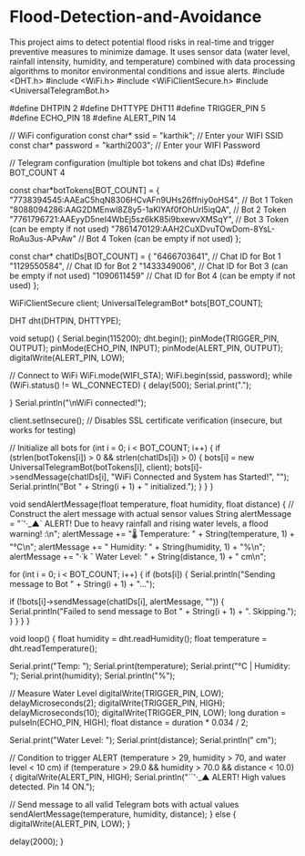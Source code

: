 # Flood-Detection-and-Avoidance
This project aims to detect potential flood risks in real-time and trigger preventive measures to minimize damage. It uses sensor data (water level, rainfall intensity, humidity, and temperature) combined with data processing algorithms to monitor environmental conditions and issue alerts.
#include <DHT.h> 
#include <WiFi.h>
#include <WiFiClientSecure.h> 
#include <UniversalTelegramBot.h>

#define DHTPIN 2 
#define DHTTYPE DHT11 
#define TRIGGER_PIN 5
#define ECHO_PIN 18
#define ALERT_PIN 14


// WiFi configuration
const char* ssid = "karthik";	// Enter your WIFI SSID
const char* password = "karthi2003";	// Enter your WIFI Password


// Telegram configuration (multiple bot tokens and chat IDs) 
#define BOT_COUNT 4

const char*botTokens[BOT_COUNT] = {
"7738394545:AAEaC5hqN8306HCvAFn9UHs26ffniy0oHS4", // Bot 1 Token 
"8088094286:AAG2DMEnwl8Z8y5-1aKlYAf0fOhUrl5iqQA", // Bot 2 Token
"7761796721:AAEyyD5neI4WbEj5sz6kK85i9bxewvXMSqY", // Bot 3 Token (can be empty if not used)
"7861470129:AAH2CuXDvuTOwDom-8YsL-RoAu3us-APvAw"	// Bot 4 Token (can be empty if not used)
};

const char* chatIDs[BOT_COUNT] = { 
  "6466703641", // Chat ID for Bot 1 
  "1129550584", // Chat ID for Bot 2
"1433349006", // Chat ID for Bot 3 (can be empty if not used) 
"1090611459"	// Chat ID for Bot 4 (can be empty if not used)
};


WiFiClientSecure client;
UniversalTelegramBot* bots[BOT_COUNT];


DHT dht(DHTPIN, DHTTYPE);


void setup() {
Serial.begin(115200); 
dht.begin();
pinMode(TRIGGER_PIN, OUTPUT); 
pinMode(ECHO_PIN, INPUT);
pinMode(ALERT_PIN, OUTPUT);
digitalWrite(ALERT_PIN, LOW);


// Connect to WiFi 
WiFi.mode(WIFI_STA); 
WiFi.begin(ssid, password);
while (WiFi.status() != WL_CONNECTED) { 
delay(500);
Serial.print(".");

}
Serial.println("\nWiFi connected!");


client.setInsecure(); // Disables SSL certificate verification (insecure, but works for testing)


// Initialize all bots
for (int i = 0; i < BOT_COUNT; i++) {
if (strlen(botTokens[i]) > 0 && strlen(chatIDs[i]) > 0) { 
bots[i] = new UniversalTelegramBot(botTokens[i], client);
bots[i]->sendMessage(chatIDs[i], "WiFi Connected and System has Started!", ""); 
Serial.println("Bot " + String(i + 1) + " initialized.");
}
}
}


void sendAlertMessage(float temperature, float humidity, float distance) {
// Construct the alert message with actual sensor values
String alertMessage = "´'·_▲` ALERT! Due to heavy rainfall and rising water levels, a flood warning! :\n";
alertMessage += "🌡 Temperature: " + String(temperature, 1) + "°C\n"; alertMessage += "  Humidity: " + String(humidity, 1) + "%\n";
alertMessage += "·˙k ˘ Water Level: " + String(distance, 1) + " cm\n";


for (int i = 0; i < BOT_COUNT; i++) { 
if (bots[i]) {
 Serial.println("Sending message to Bot " + String(i + 1) + "...");

if (!bots[i]->sendMessage(chatIDs[i], alertMessage, "")) {
 Serial.println("Failed to send message to Bot " + String(i + 1) + ". Skipping.");
}
}
}
}


void loop() {
float humidity = dht.readHumidity();
float temperature = dht.readTemperature();


Serial.print("Temp: ");
Serial.print(temperature);
Serial.print("°C | Humidity: "); 
Serial.print(humidity);
Serial.println("%");


// Measure Water Level
digitalWrite(TRIGGER_PIN, LOW); 
delayMicroseconds(2);
digitalWrite(TRIGGER_PIN, HIGH); 
delayMicroseconds(10);
digitalWrite(TRIGGER_PIN, LOW);
long duration = pulseIn(ECHO_PIN, HIGH); 
float distance = duration * 0.034 / 2;

Serial.print("Water Level: "); 
Serial.print(distance);
Serial.println(" cm");


// Condition to trigger ALERT (temperature > 29, humidity > 70, and water level < 10 cm) 
if (temperature > 29.0 && humidity > 70.0 && distance < 10.0) {
digitalWrite(ALERT_PIN, HIGH);
Serial.println("`´'·_▲ ALERT! High values detected. Pin 14 ON.");


// Send message to all valid Telegram bots with actual values 
sendAlertMessage(temperature, humidity, distance);
} else {
digitalWrite(ALERT_PIN, LOW);
}


delay(2000);
}
